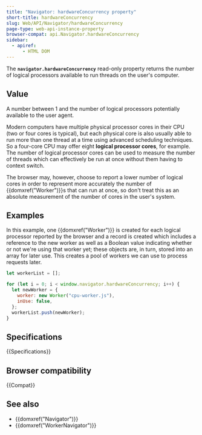 ```yaml
---
title: "Navigator: hardwareConcurrency property"
short-title: hardwareConcurrency
slug: Web/API/Navigator/hardwareConcurrency
page-type: web-api-instance-property
browser-compat: api.Navigator.hardwareConcurrency
sidebar:
  - apiref:
      - HTML DOM
---
```


The **`navigator.hardwareConcurrency`** read-only property
returns the number of logical processors available to run threads on the user's
computer.

## Value

A number between 1 and the number of logical processors potentially available to the user agent.

Modern computers have multiple physical processor cores in their CPU (two or four cores
is typical), but each physical core is also usually able to run more than one thread at
a time using advanced scheduling techniques. So a four-core CPU may offer eight
**logical processor cores**, for example. The number of logical processor
cores can be used to measure the number of threads which can effectively be run at once
without them having to context switch.

The browser may, however, choose to report a lower number of logical cores in order to
represent more accurately the number of {{domxref("Worker")}}s that can run at once, so
don't treat this as an absolute measurement of the number of cores in the user's system.

## Examples

In this example, one {{domxref("Worker")}} is created for each logical processor
reported by the browser and a record is created which includes a reference to the new
worker as well as a Boolean value indicating whether or not we're using that worker yet;
these objects are, in turn, stored into an array for later use. This creates a pool of
workers we can use to process requests later.

```js
let workerList = [];

for (let i = 0; i < window.navigator.hardwareConcurrency; i++) {
  let newWorker = {
    worker: new Worker("cpu-worker.js"),
    inUse: false,
  };
  workerList.push(newWorker);
}
```

## Specifications

{{Specifications}}

## Browser compatibility

{{Compat}}

## See also

- {{domxref("Navigator")}}
- {{domxref("WorkerNavigator")}}
